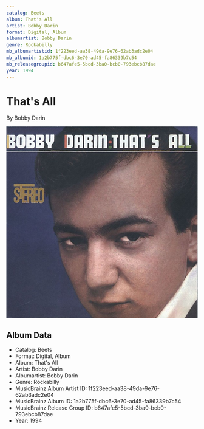 ```yaml
---
catalog: Beets
album: That's All
artist: Bobby Darin
format: Digital, Album
albumartist: Bobby Darin
genre: Rockabilly
mb_albumartistid: 1f223eed-aa38-49da-9e76-62ab3adc2e04
mb_albumid: 1a2b775f-dbc6-3e70-ad45-fa86339b7c54
mb_releasegroupid: b647afe5-5bcd-3ba0-bcb0-793ebcb87dae
year: 1994
---
```


# That's All

By Bobby Darin

![](../../assets/beetscovers/Bobby_Darin-Thats_All.jpg)

## Album Data

- Catalog: Beets
- Format: Digital, Album
- Album: That's All
- Artist: Bobby Darin
- Albumartist: Bobby Darin
- Genre: Rockabilly
- MusicBrainz Album Artist ID: 1f223eed-aa38-49da-9e76-62ab3adc2e04
- MusicBrainz Album ID: 1a2b775f-dbc6-3e70-ad45-fa86339b7c54
- MusicBrainz Release Group ID: b647afe5-5bcd-3ba0-bcb0-793ebcb87dae
- Year: 1994

